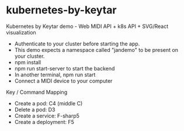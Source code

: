 # kubernetes-by-keytar
Kubernetes by Keytar demo - Web MIDI API + k8s API + SVG/React visualization

* Authenticate to your cluster before starting the app.
* This demo expects a namespace called "jandemo" to be present on your cluster.
* npm install
* npm run start-server to start the backend
* In another terminal, npm run start
* Connect a MIDI device to your computer

Key / Command Mapping

* Create a pod: C4 (middle C)
* Delete a pod: D3
* Create a service: F-sharp5
* Create a deployment: F5


